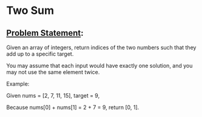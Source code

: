 # Two Sum

## [Problem Statement](https://leetcode.com/problems/two-sum/):

Given an array of integers, return indices of the two numbers such that they add up to a specific target.

You may assume that each input would have exactly one solution, and you may not use the same element twice.


Example:

Given nums = [2, 7, 11, 15], target = 9,

Because nums[0] + nums[1] = 2 + 7 = 9,
return [0, 1].
